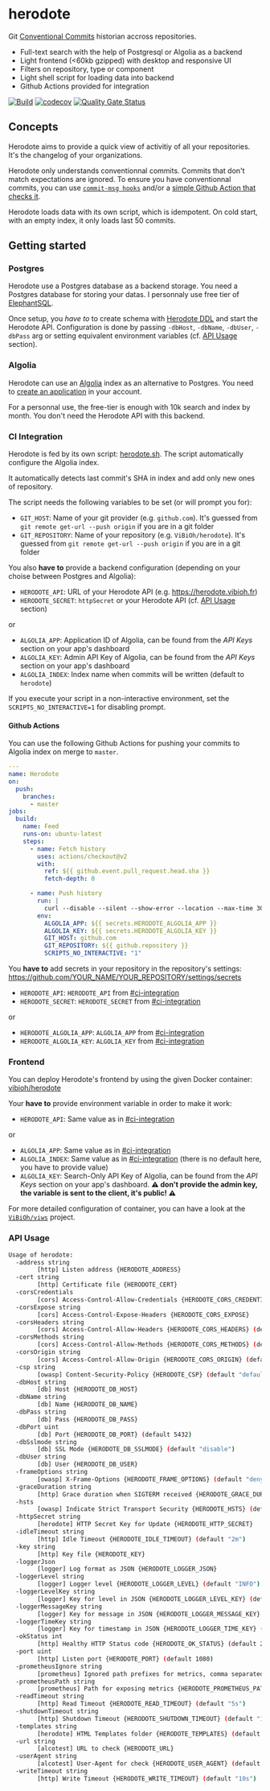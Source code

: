 # herodote

Git [Conventional Commits](https://www.conventionalcommits.org/en/v1.0.0/) historian accross repositories.

- Full-text search with the help of Postgresql or Algolia as a backend
- Light frontend (<60kb gzipped) with desktop and responsive UI
- Filters on repository, type or component
- Light shell script for loading data into backend
- Github Actions provided for integration

[![Build](https://github.com/ViBiOh/herodote/workflows/Build/badge.svg)](https://github.com/ViBiOh/herodote/actions)
[![codecov](https://codecov.io/gh/ViBiOh/herodote/branch/master/graph/badge.svg)](https://codecov.io/gh/ViBiOh/herodote)
[![Quality Gate Status](https://sonarcloud.io/api/project_badges/measure?project=ViBiOh_herodote&metric=alert_status)](https://sonarcloud.io/dashboard?id=ViBiOh_herodote)

## Concepts

Herodote aims to provide a quick view of activitiy of all your repositories. It's the changelog of your organizations.

Herodote only understands conventionnal commits. Commits that don't match expectations are ignored. To ensure you have conventionnal commits, you can use [`commit-msg hooks`](https://github.com/ViBiOh/scripts/blob/master/hooks/commit-msg) and/or a [simple Github Action that checks it](.github/workflows/branch_clean.yml).

Herodote loads data with its own script, which is idempotent. On cold start, with an empty index, it only loads last 50 commits.

## Getting started

### Postgres

Herodote use a Postgres database as a backend storage. You need a Postgres database for storing your datas. I personnaly use free tier of [ElephantSQL](https://www.elephantsql.com).

Once setup, you _have to_ to create schema with [Herodote DDL](sql/ddl.sql) and start the Herodote API. Configuration is done by passing `-dbHost`, `-dbName`, `-dbUser`, `-dbPass` arg or setting equivalent environment variables (cf. [API Usage](#api-usage) section).

### Algolia

Herodote can use an [Algolia](https://www.algolia.com) index as an alternative to Postgres. You need to [create an application](https://www.algolia.com/account/applications) in your account.

For a personnal use, the free-tier is enough with 10k search and index by month. You don't need the Herodote API with this backend.

### CI Integration

Herodote is fed by its own script: [herodote.sh](herodote.sh). The script automatically configure the Algolia index.

It automatically detects last commit's SHA in index and add only new ones of repository.

The script needs the following variables to be set (or will prompt you for):

- `GIT_HOST`: Name of your git provider (e.g. `github.com`). It's guessed from `git remote get-url --push origin` if you are in a git folder
- `GIT_REPOSITORY`: Name of your repository (e.g. `ViBiOh/herodote`). It's guessed from `git remote get-url --push origin` if you are in a git folder

You also **have to** provide a backend configuration (depending on your choise between Postgres and Algolia):

- `HERODOTE_API`: URL of your Herodote API (e.g. https://herodote.vibioh.fr)
- `HERODOTE_SECRET`: `httpSecret` or your Herodote API (cf. [API Usage](#api-usage) section)

or

- `ALGOLIA_APP`: Application ID of Algolia, can be found from the _API Keys_ section on your app's dashboard
- `ALGOLIA_KEY`: Admin API Key of Algolia, can be found from the _API Keys_ section on your app's dashboard
- `ALGOLIA_INDEX`: Index name when commits will be written (default to `herodote`)

If you execute your script in a non-interactive environment, set the `SCRIPTS_NO_INTERACTIVE=1` for disabling prompt.

#### Github Actions

You can use the following Github Actions for pushing your commits to Algolia index on merge to `master`.

```yaml
---
name: Herodote
on:
  push:
    branches:
      - master
jobs:
  build:
    name: Feed
    runs-on: ubuntu-latest
    steps:
      - name: Fetch history
        uses: actions/checkout@v2
        with:
          ref: ${{ github.event.pull_request.head.sha }}
          fetch-depth: 0

      - name: Push history
        run: |
          curl --disable --silent --show-error --location --max-time 30 "https://raw.githubusercontent.com/ViBiOh/herodote/master/herodote.sh" | bash
        env:
          ALGOLIA_APP: ${{ secrets.HERODOTE_ALGOLIA_APP }}
          ALGOLIA_KEY: ${{ secrets.HERODOTE_ALGOLIA_KEY }}
          GIT_HOST: github.com
          GIT_REPOSITORY: ${{ github.repository }}
          SCRIPTS_NO_INTERACTIVE: "1"
```

You **have to** add secrets in your repository in the repository's settings: https://github.com/YOUR_NAME/YOUR_REPOSITORY/settings/secrets

- `HERODOTE_API`: `HERODOTE_API` from [#ci-integration](#ci-integration)
- `HERODOTE_SECRET`: `HERODOTE_SECRET` from [#ci-integration](#ci-integration)

or

- `HERODOTE_ALGOLIA_APP`: `ALGOLIA_APP` from [#ci-integration](#ci-integration)
- `HERODOTE_ALGOLIA_KEY`: `ALGOLIA_KEY` from [#ci-integration](#ci-integration)

### Frontend

You can deploy Herodote's frontend by using the given Docker container: [vibioh/herodote](https://hub.docker.com/r/vibioh/herodote/tags?page=1&name=latest)

Your **have to** provide environment variable in order to make it work:

- `HERODOTE_API`: Same value as in [#ci-integration](#ci-integration)

or

- `ALGOLIA_APP`: Same value as in [#ci-integration](#ci-integration)
- `ALGOLIA_INDEX`: Same value as in [#ci-integration](#ci-integration) (there is no default here, you have to provide value)
- `ALGOLIA_KEY`: Search-Only API Key of Algolia, can be found from the _API Keys_ section on your app's dashboard. **⚠️ don't provide the admin key, the variable is sent to the client, it's public! ⚠️**

For more detailed configuration of container, you can have a look at the [`ViBiOh/viws`](https://github.com/ViBiOh/viws) project.

### API Usage

```bash
Usage of herodote:
  -address string
        [http] Listen address {HERODOTE_ADDRESS}
  -cert string
        [http] Certificate file {HERODOTE_CERT}
  -corsCredentials
        [cors] Access-Control-Allow-Credentials {HERODOTE_CORS_CREDENTIALS}
  -corsExpose string
        [cors] Access-Control-Expose-Headers {HERODOTE_CORS_EXPOSE}
  -corsHeaders string
        [cors] Access-Control-Allow-Headers {HERODOTE_CORS_HEADERS} (default "Content-Type")
  -corsMethods string
        [cors] Access-Control-Allow-Methods {HERODOTE_CORS_METHODS} (default "GET")
  -corsOrigin string
        [cors] Access-Control-Allow-Origin {HERODOTE_CORS_ORIGIN} (default "*")
  -csp string
        [owasp] Content-Security-Policy {HERODOTE_CSP} (default "default-src 'self'; base-uri 'self'; script-src 'self' 'unsafe-inline'; style-src 'self' 'unsafe-inline'")
  -dbHost string
        [db] Host {HERODOTE_DB_HOST}
  -dbName string
        [db] Name {HERODOTE_DB_NAME}
  -dbPass string
        [db] Pass {HERODOTE_DB_PASS}
  -dbPort uint
        [db] Port {HERODOTE_DB_PORT} (default 5432)
  -dbSslmode string
        [db] SSL Mode {HERODOTE_DB_SSLMODE} (default "disable")
  -dbUser string
        [db] User {HERODOTE_DB_USER}
  -frameOptions string
        [owasp] X-Frame-Options {HERODOTE_FRAME_OPTIONS} (default "deny")
  -graceDuration string
        [http] Grace duration when SIGTERM received {HERODOTE_GRACE_DURATION} (default "30s")
  -hsts
        [owasp] Indicate Strict Transport Security {HERODOTE_HSTS} (default true)
  -httpSecret string
        [herodote] HTTP Secret Key for Update {HERODOTE_HTTP_SECRET}
  -idleTimeout string
        [http] Idle Timeout {HERODOTE_IDLE_TIMEOUT} (default "2m")
  -key string
        [http] Key file {HERODOTE_KEY}
  -loggerJson
        [logger] Log format as JSON {HERODOTE_LOGGER_JSON}
  -loggerLevel string
        [logger] Logger level {HERODOTE_LOGGER_LEVEL} (default "INFO")
  -loggerLevelKey string
        [logger] Key for level in JSON {HERODOTE_LOGGER_LEVEL_KEY} (default "level")
  -loggerMessageKey string
        [logger] Key for message in JSON {HERODOTE_LOGGER_MESSAGE_KEY} (default "message")
  -loggerTimeKey string
        [logger] Key for timestamp in JSON {HERODOTE_LOGGER_TIME_KEY} (default "time")
  -okStatus int
        [http] Healthy HTTP Status code {HERODOTE_OK_STATUS} (default 204)
  -port uint
        [http] Listen port {HERODOTE_PORT} (default 1080)
  -prometheusIgnore string
        [prometheus] Ignored path prefixes for metrics, comma separated {HERODOTE_PROMETHEUS_IGNORE}
  -prometheusPath string
        [prometheus] Path for exposing metrics {HERODOTE_PROMETHEUS_PATH} (default "/metrics")
  -readTimeout string
        [http] Read Timeout {HERODOTE_READ_TIMEOUT} (default "5s")
  -shutdownTimeout string
        [http] Shutdown Timeout {HERODOTE_SHUTDOWN_TIMEOUT} (default "10s")
  -templates string
        [herodote] HTML Templates folder {HERODOTE_TEMPLATES} (default "./templates/")
  -url string
        [alcotest] URL to check {HERODOTE_URL}
  -userAgent string
        [alcotest] User-Agent for check {HERODOTE_USER_AGENT} (default "Alcotest")
  -writeTimeout string
        [http] Write Timeout {HERODOTE_WRITE_TIMEOUT} (default "10s")
```

